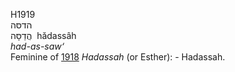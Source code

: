 <body>
  <p>H1919<br>  הדסּה  <br> הֲדַסָּה  ‎  hădassâh  <br><i>had-as-saw‘ </i><br>Feminine of <a href="h1918.htm">1918</a>  <i>Hadassah</i> (or Esther): - Hadassah.<br></p>
 </body>